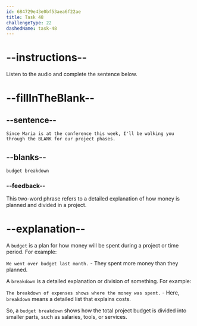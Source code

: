 ```yaml
---
id: 684729e43e0bf53aea6f22ae
title: Task 48
challengeType: 22
dashedName: task-48
---
```


<!-- (audio) Alice: Since Maria is at the conference this week, I'll be walking you through the budget breakdown for our project phases. -->

# --instructions--

Listen to the audio and complete the sentence below.

# --fillInTheBlank--

## --sentence--

`Since Maria is at the conference this week, I'll be walking you through the BLANK for our project phases.`

## --blanks--

`budget breakdown`

### --feedback--

This two-word phrase refers to a detailed explanation of how money is planned and divided in a project.

# --explanation--

A `budget` is a plan for how money will be spent during a project or time period. For example:

`We went over budget last month.` - They spent more money than they planned.

A `breakdown` is a detailed explanation or division of something. For example:

`The breakdown of expenses shows where the money was spent.` - Here, `breakdown` means a detailed list that explains costs.

So, a `budget breakdown` shows how the total project budget is divided into smaller parts, such as salaries, tools, or services.
